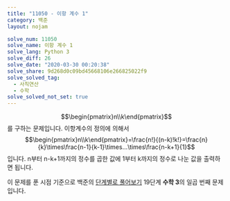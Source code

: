 ```yaml
---
title: "11050 - 이항 계수 1"
category: 백준
layout: nojam

solve_num: 11050
solve_name: 이항 계수 1
solve_lang: Python 3
solve_diff: 26
solve_date: "2020-03-30 00:20:38"
solve_share: 9d268d0c09bd45668106e266825022f9
solve_solved_tag:
  - 사칙연산
  - 수학
solve_solved_not_set: true
---
```


$$\begin{pmatrix}n\\k\end{pmatrix}$$를 구하는 문제입니다. 이항계수의 정의에 의해서 $$\begin{pmatrix}n\\k\end{pmatrix}=\frac{n!}{(n-k)!k!}=\frac{n}{k}\times\frac{n-1}{k-1}\times...\times\frac{n-k+1}{1}$$입니다. n부터 n-k+1까지의 정수를 곱한 값에 1부터 k까지의 정수로 나눈 값을 출력하면 됩니다.

이 문제를 푼 시점 기준으로 백준의 [단계별로 풀어보기](http://noj.am/p/s) 19단계 **수학 3**의 일곱 번째 문제입니다.
